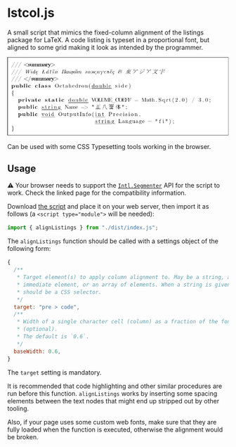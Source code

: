 # lstcol.js

A small script that mimics the fixed-column alignment of the listings package
for LaTeX. A code listing is typeset in a proportional font, but aligned to some
grid making it look as intended by the programmer.

![A sample listing](./media/sample.png)

Can be used with some CSS Typesetting tools working in the browser.

## Usage

⚠️ Your browser needs to support the [`Intl.Segmenter`][intl] API for the script
to work. Check the linked page for the compatibility information.

Download [the script](./dist/index.js) and place it on your web server, then
import it as follows (a `<script type="module">` will be needed):

```javascript
import { alignListings } from "./dist/index.js";
```

The `alignListings` function should be called with a settings object of the
following form:

```javascript
{
  /**
   * Target element(s) to apply column alignment to. May be a string, an
   * immediate element, or an array of elements. When a string is given, it
   * should be a CSS selector.
   */
  target: "pre > code",
  /**
   * Width of a single character cell (column) as a fraction of the font size
   * (optional).
   * The default is `0.6`.
   */
  baseWidth: 0.6,
}
```

The `target` setting is mandatory.

It is recommended that code highlighting and other similar procedures are run
before this function.  `alignListings` works by inserting some spacing elements
between the text nodes that might end up stripped out by other tooling.

Also, if your page uses some custom web fonts, make sure that they are fully
loaded when the function is executed, otherwise the alignment would be broken.

[intl]: https://developer.mozilla.org/en-US/docs/Web/JavaScript/Reference/Global_Objects/Intl/Segmenter
